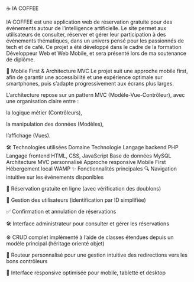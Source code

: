 ☕ IA COFFEE

IA COFFEE est une application web de réservation gratuite pour des événements autour de l’intelligence artificielle. Le site permet aux utilisateurs de consulter, réserver et gérer leur participation à des événements thématiques, dans un univers pensé pour les passionnés de tech et de café.
Ce projet a été développé dans le cadre de la formation Développeur Web et Web Mobile, et sera présenté lors de ma soutenance de diplôme.

📱 Mobile First & Architecture MVC
Le projet suit une approche mobile first, afin de garantir une accessibilité et une expérience optimale sur smartphones, puis s’adapte progressivement aux écrans plus larges.

L’architecture repose sur un pattern MVC (Modèle-Vue-Contrôleur), avec une organisation claire entre :

la logique métier (Contrôleurs),

la manipulation des données (Modèles),

l’affichage (Vues).

🛠️ Technologies utilisées
Domaine	Technologie
Langage backend	PHP
Langage frontend	HTML, CSS, JavaScript
Base de données	MySQL
Architecture	MVC personnalisé
Approche responsive	Mobile First
Hébergement local	WAMP
✨ Fonctionnalités principales
🔍 Navigation intuitive sur les événements disponibles

📅 Réservation gratuite en ligne (avec vérification des doublons)

🔐 Gestion des utilisateurs (identification par ID simplifiée)

✅ Confirmation et annulation de réservations

🛠️ Interface administrateur pour consulter et gérer les réservations

⚙️ CRUD complet implémenté à l’aide de classes étendues depuis un modèle principal (héritage orienté objet)

🔀 Routeur personnalisé pour une gestion intuitive des redirections vers les bons contrôleurs

📱 Interface responsive optimisée pour mobile, tablette et desktop
